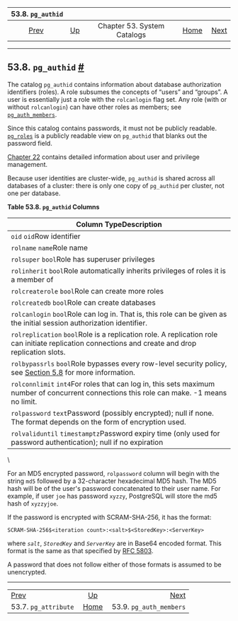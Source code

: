 <!--?xml version="1.0" encoding="UTF-8" standalone="no"?-->

|                    53.8. `pg_authid`                    |                                                   |                             |                                                       |                                                               |
| :-----------------------------------------------------: | :------------------------------------------------ | :-------------------------: | ----------------------------------------------------: | ------------------------------------------------------------: |
| [Prev](catalog-pg-attribute.html "53.7. pg_attribute")  | [Up](catalogs.html "Chapter 53. System Catalogs") | Chapter 53. System Catalogs | [Home](index.html "PostgreSQL 17devel Documentation") |  [Next](catalog-pg-auth-members.html "53.9. pg_auth_members") |

***

## 53.8. `pg_authid` [#](#CATALOG-PG-AUTHID)

[]()

The catalog `pg_authid` contains information about database authorization identifiers (roles). A role subsumes the concepts of “users” and “groups”. A user is essentially just a role with the `rolcanlogin` flag set. Any role (with or without `rolcanlogin`) can have other roles as members; see [`pg_auth_members`](catalog-pg-auth-members.html "53.9. pg_auth_members").

Since this catalog contains passwords, it must not be publicly readable. [`pg_roles`](view-pg-roles.html "54.20. pg_roles") is a publicly readable view on `pg_authid` that blanks out the password field.

[Chapter 22](user-manag.html "Chapter 22. Database Roles") contains detailed information about user and privilege management.

Because user identities are cluster-wide, `pg_authid` is shared across all databases of a cluster: there is only one copy of `pg_authid` per cluster, not one per database.

**Table 53.8. `pg_authid` Columns**

| Column TypeDescription                                                                                                                                         |
| -------------------------------------------------------------------------------------------------------------------------------------------------------------- |
| `oid` `oid`Row identifier                                                                                                                                      |
| `rolname` `name`Role name                                                                                                                                      |
| `rolsuper` `bool`Role has superuser privileges                                                                                                                 |
| `rolinherit` `bool`Role automatically inherits privileges of roles it is a member of                                                                           |
| `rolcreaterole` `bool`Role can create more roles                                                                                                               |
| `rolcreatedb` `bool`Role can create databases                                                                                                                  |
| `rolcanlogin` `bool`Role can log in. That is, this role can be given as the initial session authorization identifier.                                          |
| `rolreplication` `bool`Role is a replication role. A replication role can initiate replication connections and create and drop replication slots.              |
| `rolbypassrls` `bool`Role bypasses every row-level security policy, see [Section 5.8](ddl-rowsecurity.html "5.8. Row Security Policies") for more information. |
| `rolconnlimit` `int4`For roles that can log in, this sets maximum number of concurrent connections this role can make. -1 means no limit.                      |
| `rolpassword` `text`Password (possibly encrypted); null if none. The format depends on the form of encryption used.                                            |
| `rolvaliduntil` `timestamptz`Password expiry time (only used for password authentication); null if no expiration                                               |

\


For an MD5 encrypted password, `rolpassword` column will begin with the string `md5` followed by a 32-character hexadecimal MD5 hash. The MD5 hash will be of the user's password concatenated to their user name. For example, if user `joe` has password `xyzzy`, PostgreSQL will store the md5 hash of `xyzzyjoe`.

If the password is encrypted with SCRAM-SHA-256, it has the format:

    SCRAM-SHA-256$<iteration count>:<salt>$<StoredKey>:<ServerKey>

where *`salt`*, *`StoredKey`* and *`ServerKey`* are in Base64 encoded format. This format is the same as that specified by [RFC 5803](https://tools.ietf.org/html/rfc5803).

A password that does not follow either of those formats is assumed to be unencrypted.

***

|                                                         |                                                       |                                                               |
| :------------------------------------------------------ | :---------------------------------------------------: | ------------------------------------------------------------: |
| [Prev](catalog-pg-attribute.html "53.7. pg_attribute")  |   [Up](catalogs.html "Chapter 53. System Catalogs")   |  [Next](catalog-pg-auth-members.html "53.9. pg_auth_members") |
| 53.7. `pg_attribute`                                    | [Home](index.html "PostgreSQL 17devel Documentation") |                                       53.9. `pg_auth_members` |
